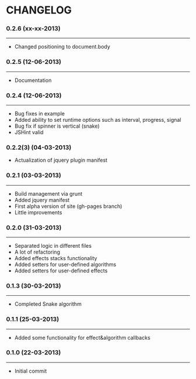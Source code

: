 CHANGELOG
=========
### 0.2.6 (xx-xx-2013)
______________________

 + Changed positioning to document.body

### 0.2.5 (12-06-2013)
______________________

 + Documentation

### 0.2.4 (12-06-2013)
______________________

 + Bug fixes in example
 + Added ability to set runtime options such as interval, progress, signal
 + Bug fix if spinner is vertical (snake)
 + JSHint valid

### 0.2.2(3) (04-03-2013)

 + Actualization of jquery plugin manifest

### 0.2.1 (03-03-2013)
______________________

 + Build management via grunt
 + Added jquery manifest
 + First alpha version of site (gh-pages branch)
 + Little improvements

### 0.2.0 (31-03-2013)
______________________

 + Separated logic in different files
 + A lot of refactoring
 + Added effects stacks functionality
 + Added setters for user-defined algorithms
 + Added setters for user-defined effects

### 0.1.3 (30-03-2013)
______________________

 + Completed Snake algorithm

### 0.1.1 (25-03-2013)
______________________

 + Added some functionality for effect&algorithm callbacks

### 0.1.0 (22-03-2013)
______________________

 + Initial commit